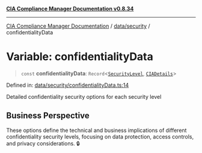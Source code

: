 [**CIA Compliance Manager Documentation v0.8.34**](../../../README.md)

***

[CIA Compliance Manager Documentation](../../../modules.md) / [data/security](../README.md) / confidentialityData

# Variable: confidentialityData

> `const` **confidentialityData**: `Record`\<[`SecurityLevel`](../../../types/cia/type-aliases/SecurityLevel.md), [`CIADetails`](../../../types/interfaces/CIADetails.md)\>

Defined in: [data/security/confidentialityData.ts:14](https://github.com/Hack23/cia-compliance-manager/blob/a33140701dae02a85d2f0d957645dda4d2c4da41/src/data/security/confidentialityData.ts#L14)

Detailed confidentiality security options for each security level

## Business Perspective

These options define the technical and business implications of different
confidentiality security levels, focusing on data protection, access controls,
and privacy considerations. 🔒
